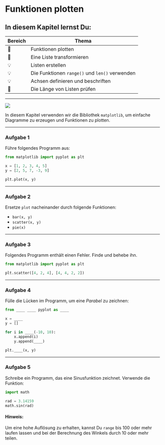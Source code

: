 
# Funktionen plotten

## In diesem Kapitel lernst Du:

| Bereich | Thema |
|---------|-------|
| 💼 | Funktionen plotten |
| 🔀 | Eine Liste transformieren |
| 💡 | Listen erstellen |
| 💡 | Die Funktionen `range()` und `len()` verwenden |
| 💡 | Achsen definieren und beschriften |
| 🐞 | Die Länge von Listen prüfen |

----

![](../images/plot.png)

In diesem Kapitel verwenden wir die Bibliothek `matplotlib`, um  einfache Diagramme zu erzeugen und Funktionen zu plotten.

----

### Aufgabe 1

Führe folgendes Programm aus:

```python
from matplotlib import pyplot as plt

x = [1, 2, 3, 4, 5]
y = [2, 5, 7, -3, 9]

plt.plot(x, y)
```

----

### Aufgabe 2

Ersetze `plot` nacheinander durch folgende Funktionen:

* `bar(x, y)`
* `scatter(x, y)`
* `pie(x)`

----

### Aufgabe 3

Folgendes Programm enthält einen Fehler. Finde und behebe ihn.

```python
from matplotlib import pyplot as plt

plt.scatter([4, 2, 4], [4, 4, 2, 2])
```

----

### Aufgabe 4

Fülle die Lücken im Programm, um eine *Parabel* zu zeichnen:

```python
from ____ ____ pyplot as ____

x = ____
y = []

for i in ____(-10, 10):
    x.append(i)
    y.append(____)

plt.____(x, y)
```

----

### Aufgabe 5

Schreibe ein Programm, das eine Sinusfunktion zeichnet. Verwende die Funktion:

```python
import math

rad = 3.14159
math.sin(rad)
```

#### Hinweis:

Um eine hohe Auflösung zu erhalten, kannst Du `range` bis 100 oder mehr laufen lassen und bei der Berechnung des Winkels durch 10 oder mehr teilen.
